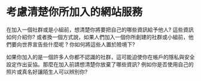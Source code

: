[Title]: # (考慮清楚你所加入的網站服務)
[Order]: # (7)

# 考慮清楚你所加入的網站服務

在加入一個社群或是小組前，想清楚你將要把自己的哪些資訊給予他人? 這些資訊如何介紹你? 或者換一個方式說，如果人們加入一個你所創建的社群或小組前，他們要向世界宣告些什麼呢 ? 你如何將這些人置於險境下?

如果你加入的是一個許多人你都不認識的社群，這可能迫使你在帳戶的隱私與安全設定作出妥協。那麼在加入前請想清楚你放棄了哪些資訊? 例如你是否使用自己的照片或真名好讓陌生人可以辨別你?